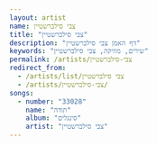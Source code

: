 ```yaml
---
layout: artist
name: צבי סילברשטיין
title: "צבי סילברשטיין"
description: "דף האמן צבי סילברשטיין"
keywords: "שירים, מוזיקה, צבי סילברשטיין"
permalink: /artists/צבי-סילברשטיין
redirect_from:
  - /artists/list/צבי סילברשטיין
  - /artists/צבי-סילברשטיין/
songs:
  - number: "33028"
    name: "תודה"
    album: "סינגלים"
    artist: "צבי סילברשטיין"
---
```

